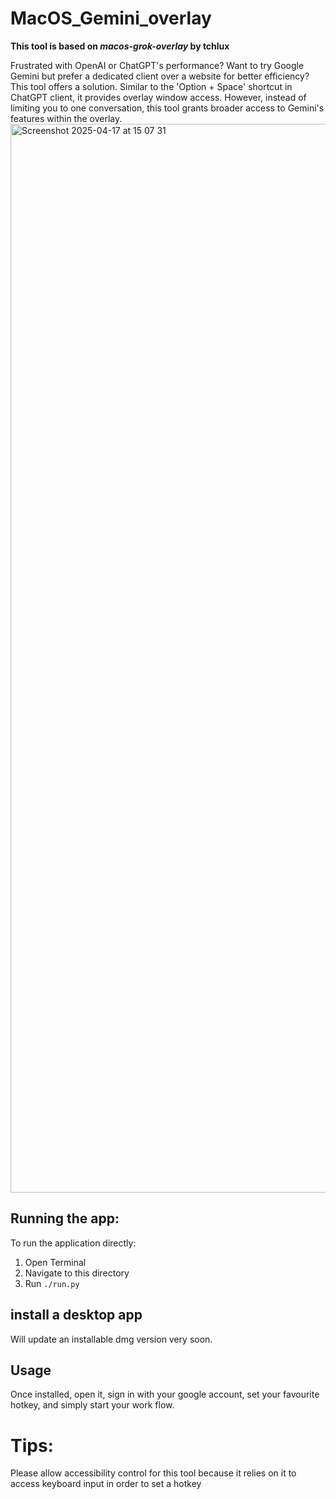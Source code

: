 # MacOS_Gemini_overlay
**This tool is based on *macos-grok-overlay* by tchlux**

Frustrated with OpenAI or ChatGPT's performance? Want to try Google Gemini but prefer a dedicated client over a website for better efficiency? This tool offers a solution. Similar to the 'Option + Space' shortcut in ChatGPT client, it provides overlay window access. However, instead of limiting you to one conversation, this tool grants broader access to Gemini's features within the overlay.
<img width="1710" alt="Screenshot 2025-04-17 at 15 07 31" src="https://github.com/user-attachments/assets/a667648b-d656-4427-baf1-d7aef92e286e" />

## Running the app:
To run the application directly:

1. Open Terminal
2. Navigate to this directory
3. Run `./run.py`

## install a desktop app
Will update an installable dmg version very soon.

## Usage
Once installed, open it, sign in with your google account, set your favourite hotkey, and simply start your work flow. 

# Tips:
Please allow accessibility control for this tool because it relies on it to access keyboard input in order to set a hotkey
